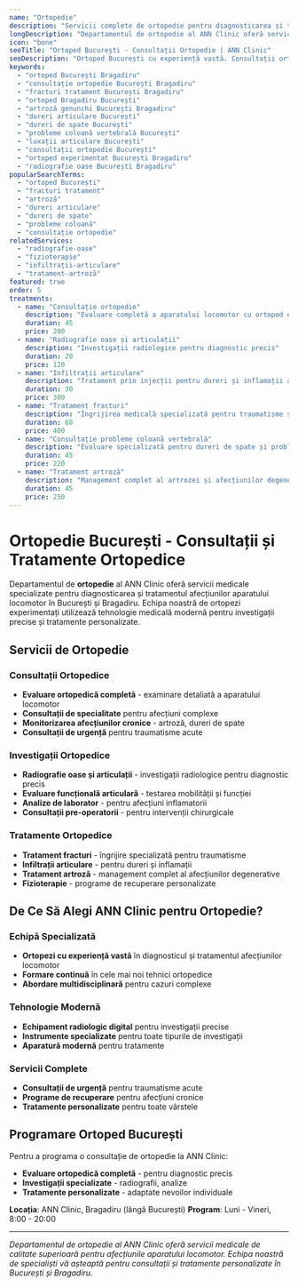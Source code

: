 ```yaml
---
name: "Ortopedie"
description: "Servicii complete de ortopedie pentru diagnosticarea și tratamentul afecțiunilor aparatului locomotor"
longDescription: "Departamentul de ortopedie al ANN Clinic oferă servicii medicale specializate pentru diagnosticarea și tratamentul afecțiunilor aparatului locomotor. Echipa noastră de ortopezi experimentați din București utilizează tehnologie medicală modernă pentru investigații precise și tratamente personalizate."
icon: "bone"
seoTitle: "Ortoped București - Consultații Ortopedie | ANN Clinic"
seoDescription: "Ortoped București cu experiență vastă. Consultații ortopedie, tratament fracturi, artroză, dureri articulare, radiografii. Programează-te la ANN Clinic Bragadiru."
keywords:
  - "ortoped București Bragadiru"
  - "consultație ortopedie București Bragadiru"
  - "fracturi tratament București Bragadiru"
  - "ortoped Bragadiru București"
  - "artroză genunchi București Bragadiru"
  - "dureri articulare București"
  - "dureri de spate București"
  - "probleme coloană vertebrală București"
  - "luxații articulare București"
  - "consultații ortopedie București"
  - "ortoped experimentat București Bragadiru"
  - "radiografie oase București Bragadiru"
popularSearchTerms:
  - "ortoped București"
  - "fracturi tratament"
  - "artroză"
  - "dureri articulare"
  - "dureri de spate"
  - "probleme coloană"
  - "consultație ortopedie"
relatedServices:
  - "radiografie-oase"
  - "fizioterapie"
  - "infiltrații-articulare"
  - "tratament-artroză"
featured: true
order: 5
treatments:
  - name: "Consultație ortopedie"
    description: "Evaluare completă a aparatului locomotor cu ortoped experimentat"
    duration: 45
    price: 200
  - name: "Radiografie oase și articulații"
    description: "Investigații radiologice pentru diagnostic precis"
    duration: 20
    price: 120
  - name: "Infiltrații articulare"
    description: "Tratament prin injecții pentru dureri și inflamații articulare"
    duration: 30
    price: 300
  - name: "Tratament fracturi"
    description: "Îngrijirea medicală specializată pentru traumatisme și fracturi"
    duration: 60
    price: 400
  - name: "Consultație probleme coloană vertebrală"
    description: "Evaluare specializată pentru dureri de spate și probleme spinale"
    duration: 45
    price: 220
  - name: "Tratament artroză"
    description: "Management complet al artrozei și afecțiunilor degenerative"
    duration: 45
    price: 250
---
```


# Ortopedie București - Consultații și Tratamente Ortopedice

Departamentul de **ortopedie** al ANN Clinic oferă servicii medicale specializate pentru diagnosticarea și tratamentul afecțiunilor aparatului locomotor în București și Bragadiru. Echipa noastră de ortopezi experimentați utilizează tehnologie medicală modernă pentru investigații precise și tratamente personalizate.

## Servicii de Ortopedie

### Consultații Ortopedice

- **Evaluare ortopedică completă** - examinare detaliată a aparatului locomotor
- **Consultații de specialitate** pentru afecțiuni complexe
- **Monitorizarea afecțiunilor cronice** - artroză, dureri de spate
- **Consultații de urgență** pentru traumatisme acute

### Investigații Ortopedice

- **Radiografie oase și articulații** - investigații radiologice pentru diagnostic precis
- **Evaluare funcțională articulară** - testarea mobilității și funcției
- **Analize de laborator** - pentru afecțiuni inflamatorii
- **Consultații pre-operatorii** - pentru intervenții chirurgicale

### Tratamente Ortopedice

- **Tratament fracturi** - îngrijire specializată pentru traumatisme
- **Infiltrații articulare** - pentru dureri și inflamații
- **Tratament artroză** - management complet al afecțiunilor degenerative
- **Fizioterapie** - programe de recuperare personalizate

## De Ce Să Alegi ANN Clinic pentru Ortopedie?

### Echipă Specializată

- **Ortopezi cu experiență vastă** în diagnosticul și tratamentul afecțiunilor locomotor
- **Formare continuă** în cele mai noi tehnici ortopedice
- **Abordare multidisciplinară** pentru cazuri complexe

### Tehnologie Modernă

- **Echipament radiologic digital** pentru investigații precise
- **Instrumente specializate** pentru toate tipurile de investigații
- **Aparatură modernă** pentru tratamente

### Servicii Complete

- **Consultații de urgență** pentru traumatisme acute
- **Programe de recuperare** pentru afecțiuni cronice
- **Tratamente personalizate** pentru toate vârstele

## Programare Ortoped București

Pentru a programa o consultație de ortopedie la ANN Clinic:

- **Evaluare ortopedică completă** - pentru diagnostic precis
- **Investigații specializate** - radiografii, analize
- **Tratamente personalizate** - adaptate nevoilor individuale

**Locația**: ANN Clinic, Bragadiru (lângă București)
**Program**: Luni - Vineri, 8:00 - 20:00

---

_Departamentul de ortopedie al ANN Clinic oferă servicii medicale de calitate superioară pentru afecțiunile aparatului locomotor. Echipa noastră de specialiști vă așteaptă pentru consultații și tratamente personalizate în București și Bragadiru._
